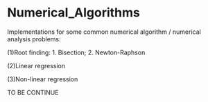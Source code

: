 # Numerical_Algorithms

Implementations for some common numerical algorithm / numerical analysis problems:

(1)Root finding: 1. Bisection; 2. Newton-Raphson

(2)Linear regression

(3)Non-linear regression

TO BE CONTINUE

